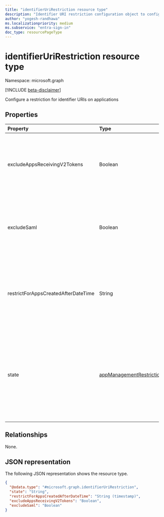 ```yaml
---
title: "identifierUriRestriction resource type"
description: "Identifier URI restriction configuration object to configure a restriction for identifier URIs on applications"
author: "yogesh-randhawa"
ms.localizationpriority: medium
ms.subservice: "entra-sign-in"
doc_type: resourcePageType
---
```


# identifierUriRestriction resource type

Namespace: microsoft.graph

[!INCLUDE [beta-disclaimer](../../includes/beta-disclaimer.md)]

Configure a restriction for identifier URIs on applications

## Properties
| Property                                    | Type                            | Description                 |
| :------------------------------------------ | :------------------------------ | :-------------------------- |
| excludeAppsReceivingV2Tokens                | Boolean                         | if `True`, the restriction will not be enforced for applications that are configured to receive V2 tokens in Entra ID, else, if `False` the restriction will be enforced for  those applications.|
| excludeSaml                                 | Boolean                         | if `True`, the restriction will not be enforced for applications that are configured to as SAML in Entra ID, else, if `False` the restriction will be enforced for  those applications.|
| restrictForAppsCreatedAfterDateTime         | String                  | Specifies the date from which the policy restriction applies to newly created applications. For existing applications, the enforcement date can be retroactively applied.|
| state                                       | [appManagementRestrictionState](./enums.md#appmanagementrestrictionstate-values)   |  String value that indicates if the restriction is evaluated. The possible values are: `enabled`, `disabled`, and `unknownFutureValue`. If `enabled`, the restriction is evaluated. If `disabled`, the restriction isn't evaluated or enforced.|

## Relationships
None.

## JSON representation
The following JSON representation shows the resource type.
<!-- {
  "blockType": "resource",
  "@odata.type": "microsoft.graph.identifierUriRestriction"
}
-->
``` json
{
  "@odata.type": "#microsoft.graph.identifierUriRestriction",
  "state": "String",
  "restrictForAppsCreatedAfterDateTime": "String (timestamp)",
  "excludeAppsReceivingV2Tokens": "Boolean",
  "excludeSaml": "Boolean"
}
```

